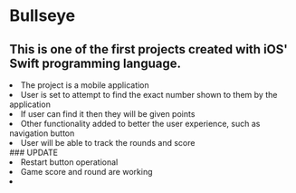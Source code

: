 # Bullseye

## This is one of the first projects created with iOS' Swift programming language.
<li>The project is a mobile application</li>
<li>User is set to attempt to find the exact number shown to them by the application</li>
<li>If user can find it then they will be given points</li>
<li>Other functionality added to better the user experience, such as navigation button</li>
<li> User will be able to track the rounds and score</li>
### UPDATE
<li>Restart button operational</li>
<li>Game score and round are working<li>
